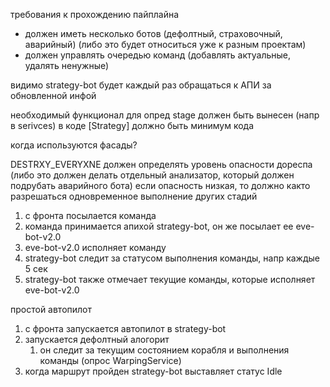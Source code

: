 требования к прохождению пайплайна
- должен иметь несколько ботов (дефолтный, страховочный, аварийный) (либо это будет относиться уже к разным проектам)
- должен управлять очередью команд (добавлять актуальные, удалять ненужные)


видимо strategy-bot будет каждый раз обращаться к АПИ за обновленной инфой


необходимый функционал для опред stage должен быть вынесен (напр в serivces)
в коде [Strategy] должно быть минимум кода

когда используются фасады?


DESTRXY_EVERYXNE
	должен определять уровень опасности дореспа (либо это должен делать отдельный анализатор, который должен подрубать аварийного бота)
	если опасность низкая, то должно както разрешаться одновременное выполнение других стадий


1) с фронта посылается команда
2) команда принимается апихой strategy-bot, он же посылает ее eve-bot-v2.0
3) eve-bot-v2.0 исполняет команду
4) strategy-bot следит за статусом выполнения команды, напр каждые 5 сек
5) strategy-bot также отмечает текущие команды, которые исполняет eve-bot-v2.0


простой автопилот
1) с фронта запускается автопилот в strategy-bot
2) запускается дефолтный алогорит
	1) он следит за текущим состоянием корабля и выполнения команды (опрос WarpingService)
3) когда маршрут пройден strategy-bot выставляет статус Idle